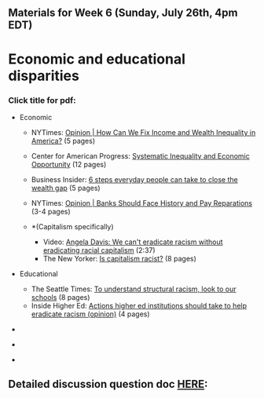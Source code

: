 ## Materials for Week 6 (Sunday, July 26th, 4pm EDT)
# Economic and educational disparities
### Click title for pdf:

- Economic
  - NYTimes: <a href="">Opinion | How Can We Fix Income and Wealth Inequality in America?</a> (5 pages)
  - Center for American Progress: <a href="">Systematic Inequality and Economic Opportunity</a> (12 pages)
  - Business Insider: <a href="">6 steps everyday people can take to close the wealth gap</a> (5 pages)
   - NYTimes: <a href="">Opinion | Banks Should Face History and Pay Reparations </a> (3-4 pages)
   
  - *(Capitalism specifically)
    - Video: <a href="">Angela Davis: We can't eradicate racism without eradicating racial capitalism</a> (2:37)
    - The New Yorker: <a href="">Is capitalism racist?</a> (8 pages)
    
- Educational
  - The Seattle Times: <a href="">To understand structural racism, look to our schools</a> (8 pages)
  - Inside Higher Ed: <a href="">Actions higher ed institutions should take to help eradicate racism (opinion)</a> (4 pages)

  
- <a href=""></a>
- <a href=""></a>
- <a href=""></a>

## Detailed discussion question doc [HERE](): 


